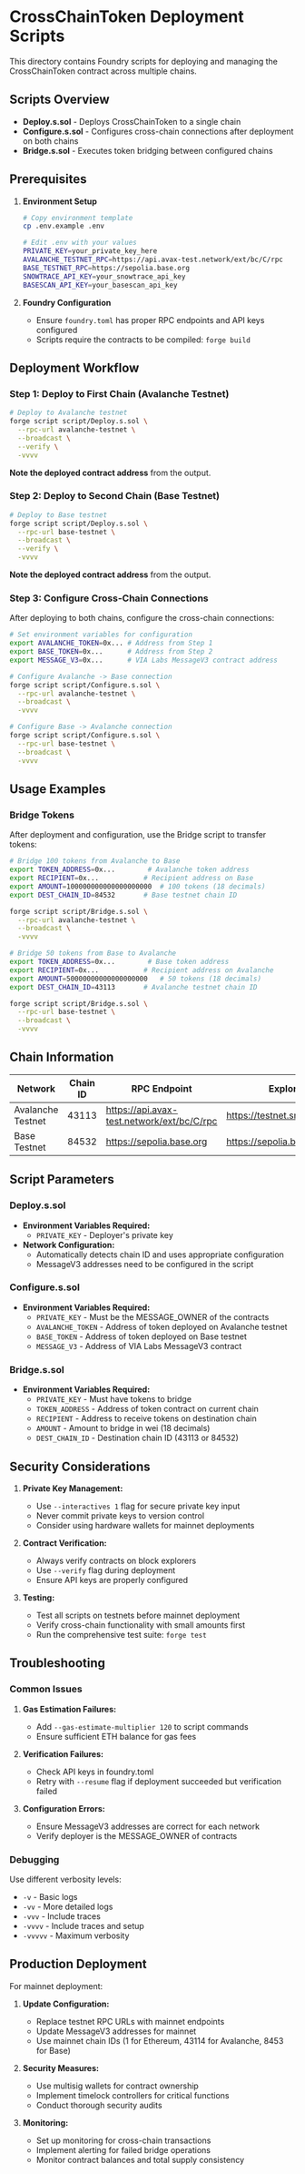 # CrossChainToken Deployment Scripts

This directory contains Foundry scripts for deploying and managing the CrossChainToken contract across multiple chains.

## Scripts Overview

- **Deploy.s.sol** - Deploys CrossChainToken to a single chain
- **Configure.s.sol** - Configures cross-chain connections after deployment on both chains
- **Bridge.s.sol** - Executes token bridging between configured chains

## Prerequisites

1. **Environment Setup**
   ```bash
   # Copy environment template
   cp .env.example .env
   
   # Edit .env with your values
   PRIVATE_KEY=your_private_key_here
   AVALANCHE_TESTNET_RPC=https://api.avax-test.network/ext/bc/C/rpc
   BASE_TESTNET_RPC=https://sepolia.base.org
   SNOWTRACE_API_KEY=your_snowtrace_api_key
   BASESCAN_API_KEY=your_basescan_api_key
   ```

2. **Foundry Configuration**
   - Ensure `foundry.toml` has proper RPC endpoints and API keys configured
   - Scripts require the contracts to be compiled: `forge build`

## Deployment Workflow

### Step 1: Deploy to First Chain (Avalanche Testnet)

```bash
# Deploy to Avalanche testnet
forge script script/Deploy.s.sol \
  --rpc-url avalanche-testnet \
  --broadcast \
  --verify \
  -vvvv
```

**Note the deployed contract address** from the output.

### Step 2: Deploy to Second Chain (Base Testnet)

```bash
# Deploy to Base testnet
forge script script/Deploy.s.sol \
  --rpc-url base-testnet \
  --broadcast \
  --verify \
  -vvvv
```

**Note the deployed contract address** from the output.

### Step 3: Configure Cross-Chain Connections

After deploying to both chains, configure the cross-chain connections:

```bash
# Set environment variables for configuration
export AVALANCHE_TOKEN=0x... # Address from Step 1
export BASE_TOKEN=0x...      # Address from Step 2  
export MESSAGE_V3=0x...      # VIA Labs MessageV3 contract address

# Configure Avalanche -> Base connection
forge script script/Configure.s.sol \
  --rpc-url avalanche-testnet \
  --broadcast \
  -vvvv

# Configure Base -> Avalanche connection  
forge script script/Configure.s.sol \
  --rpc-url base-testnet \
  --broadcast \
  -vvvv
```

## Usage Examples

### Bridge Tokens

After deployment and configuration, use the Bridge script to transfer tokens:

```bash
# Bridge 100 tokens from Avalanche to Base
export TOKEN_ADDRESS=0x...        # Avalanche token address
export RECIPIENT=0x...           # Recipient address on Base
export AMOUNT=100000000000000000000  # 100 tokens (18 decimals)
export DEST_CHAIN_ID=84532       # Base testnet chain ID

forge script script/Bridge.s.sol \
  --rpc-url avalanche-testnet \
  --broadcast \
  -vvvv
```

```bash
# Bridge 50 tokens from Base to Avalanche
export TOKEN_ADDRESS=0x...        # Base token address
export RECIPIENT=0x...           # Recipient address on Avalanche
export AMOUNT=50000000000000000000   # 50 tokens (18 decimals)
export DEST_CHAIN_ID=43113       # Avalanche testnet chain ID

forge script script/Bridge.s.sol \
  --rpc-url base-testnet \
  --broadcast \
  -vvvv
```

## Chain Information

| Network | Chain ID | RPC Endpoint | Explorer |
|---------|----------|--------------|----------|
| Avalanche Testnet | 43113 | https://api.avax-test.network/ext/bc/C/rpc | https://testnet.snowtrace.io |
| Base Testnet | 84532 | https://sepolia.base.org | https://sepolia.basescan.org |

## Script Parameters

### Deploy.s.sol
- **Environment Variables Required:**
  - `PRIVATE_KEY` - Deployer's private key
- **Network Configuration:**
  - Automatically detects chain ID and uses appropriate configuration
  - MessageV3 addresses need to be configured in the script

### Configure.s.sol
- **Environment Variables Required:**
  - `PRIVATE_KEY` - Must be the MESSAGE_OWNER of the contracts
  - `AVALANCHE_TOKEN` - Address of token deployed on Avalanche testnet
  - `BASE_TOKEN` - Address of token deployed on Base testnet
  - `MESSAGE_V3` - Address of VIA Labs MessageV3 contract

### Bridge.s.sol
- **Environment Variables Required:**
  - `PRIVATE_KEY` - Must have tokens to bridge
  - `TOKEN_ADDRESS` - Address of token contract on current chain
  - `RECIPIENT` - Address to receive tokens on destination chain
  - `AMOUNT` - Amount to bridge in wei (18 decimals)
  - `DEST_CHAIN_ID` - Destination chain ID (43113 or 84532)

## Security Considerations

1. **Private Key Management:**
   - Use `--interactives 1` flag for secure private key input
   - Never commit private keys to version control
   - Consider using hardware wallets for mainnet deployments

2. **Contract Verification:**
   - Always verify contracts on block explorers
   - Use `--verify` flag during deployment
   - Ensure API keys are properly configured

3. **Testing:**
   - Test all scripts on testnets before mainnet deployment
   - Verify cross-chain functionality with small amounts first
   - Run the comprehensive test suite: `forge test`

## Troubleshooting

### Common Issues

1. **Gas Estimation Failures:**
   - Add `--gas-estimate-multiplier 120` to script commands
   - Ensure sufficient ETH balance for gas fees

2. **Verification Failures:**
   - Check API keys in foundry.toml
   - Retry with `--resume` flag if deployment succeeded but verification failed

3. **Configuration Errors:**
   - Ensure MessageV3 addresses are correct for each network
   - Verify deployer is the MESSAGE_OWNER of contracts

### Debugging

Use different verbosity levels:
- `-v` - Basic logs
- `-vv` - More detailed logs  
- `-vvv` - Include traces
- `-vvvv` - Include traces and setup
- `-vvvvv` - Maximum verbosity

## Production Deployment

For mainnet deployment:

1. **Update Configuration:**
   - Replace testnet RPC URLs with mainnet endpoints
   - Update MessageV3 addresses for mainnet
   - Use mainnet chain IDs (1 for Ethereum, 43114 for Avalanche, 8453 for Base)

2. **Security Measures:**
   - Use multisig wallets for contract ownership
   - Implement timelock controllers for critical functions
   - Conduct thorough security audits

3. **Monitoring:**
   - Set up monitoring for cross-chain transactions
   - Implement alerting for failed bridge operations
   - Monitor contract balances and total supply consistency